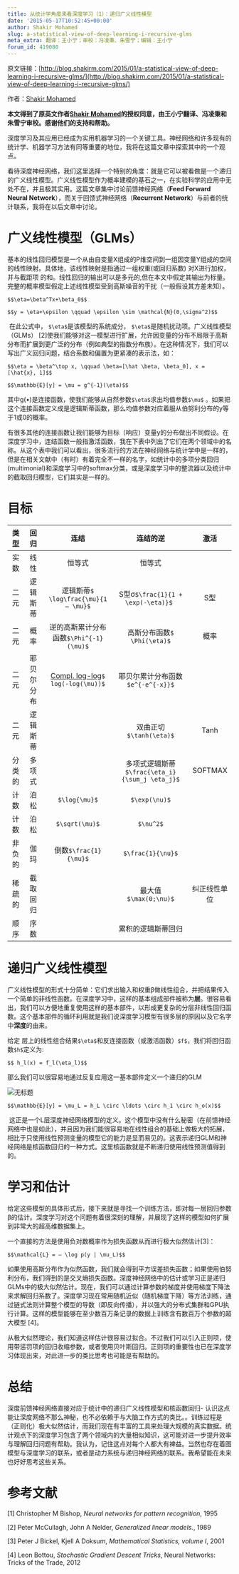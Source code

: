 ```yaml
---
title: 从统计学角度来看深度学习（1）：递归广义线性模型
date: '2015-05-17T10:52:45+00:00'
author: Shakir Mohamed
slug: a-statistical-view-of-deep-learning-i-recursive-glms
meta_extra: 翻译：王小宁；审校：冯凌秉、朱雪宁；编辑：王小宁
forum_id: 419080
---
```


原文链接：[http://blog.shakirm.com/2015/01/a-statistical-view-of-deep-learning-i-recursive-glms/](http://blog.shakirm.com/2015/01/a-statistical-view-of-deep-learning-i-recursive-glms/)

作者：[Shakir Mohamed](http://www.shakirm.com/)

**本文得到了原英文作者[Shakir Mohamed](http://www.shakirm.com/)的授权同意，由王小宁翻译、冯凌秉和朱雪宁审校。感谢他们的支持和帮助。**

深度学习及其应用已经成为实用机器学习的一个关键工具。神经网络和许多现有的统计学、机器学习方法有同等重要的地位，我将在这篇文章中探索其中的一个观点。

看待深度神经网络，我们这里选择一个特别的角度：就是它可以被看做是一个递归的广义线性模型。广义线性模型作为概率建模的基石之一，在实验科学的应用中无处不在，并且极其实用。这篇文章集中讨论前馈神经网络（**Feed Forward Neural Network**），而关于回馈式神经网络（**Recurrent Network**）与前者的统计联系，我将在以后文章中讨论。

# 广义线性模型（GLMs）

基本的线性回归模型是一个从由自变量X组成的P维空间到一组因变量Y组成的空间的线性映射。具体地，该线性映射是指通过一组权重(或回归系数) 对X进行加权，并与截距项 的和。线性回归的输出可以是多元的,但在本文中假定其输出为标量。完整的概率模型假定上述线性模型受到高斯噪音的干扰（一般假设其方差未知）。

`$$\eta=\beta^Tx+\beta_0$$`

`$$y = \eta+\epsilon \qquad \epsilon \sim \mathcal{N}(0,\sigma^2)$$`


 在此公式中， `$\eta$`是该模型的系统成分， `$\eta$`是随机扰动项。广义线性模型（GLMs） [2]使我们能够对这一模型进行扩展，允许因变量的分布不局限于高斯分布而扩展到更广泛的分布（例如典型的指数分布族）。在这种情况下，我们可以写出广义回归问题，结合系数和偏置为更紧凑的表示法，如：

`$$\eta = \beta^\top x, \qquad \beta=[\hat \beta, \beta_0], x = [\hat{x}, 1]$$`

`$$\mathbb{E}[y] = \mu = g^{-1}(\eta)$$`


其中g(•)是连接函数，使我们能够从自然参数`$\eta$`求出均值参数`$\mu$` 。如果把这个连接函数定义成是逻辑斯蒂函数，那么均值参数对应着服从伯努利分布的y等于1或0的概率。

有很多其他的连接函数让我们能够为目标（响应）变量y的分布做出不同假设。在深度学习中，连结函数一般指激活函数，我在下表中列出了它们在两个领域中的名称。从这个表中我们可以看出，很多流行的方法在神经网络与统计学中是一样的，但是在相关文献中（有时）有着完全不一样的名字，如统计中的多项分类回归(multimonial)和深度学习中的softmax分类，或是深度学习中的整流器以及统计中的截取回归模型，它们其实是一样的。

# 目标

|类型   |回归       |连结                                                                                |连结的逆                                     |激活         |
|:------:|:----------:|:-----------------------------------------------------------------------------------:|:--------------------------------------------:|:------------:|
|实数   |线性       |恒等式                                                                              |恒等式                                       |             |
|二元   |逻辑斯蒂   |逻辑斯蒂`$ \log\frac{\mu}{1 – \mu}$`                                                  |S型σ`$\frac{1}{1 + \exp(-\eta)}$ `             |S型          |
|二元   |概率       |逆的高斯累计分布函数`$\Phi^{-1}(\mu)$`                                                |高斯分布函数`$ \Phi(\eta)$`                    |概率         |
|二元   |耶贝尔分布 |[Compl. log-log](http://data.princeton.edu/wws509/notes/c3s7.html)`$ log(-log(\mu))$` |耶贝尔累计分布函数`$e^{-e^{-x}}$`              |             |
|二元   |逻辑斯蒂   |                                                                                    |双曲正切`$\tanh(\eta)$`                        |Tanh         |
|分类的 |多项式     |                                                                                    |多项式逻辑斯蒂`$\frac{\eta_i}{\sum_j \eta_j}$` |SOFTMAX      |
|计数   |泊松       |`$\log{\mu}$`                                                                         |`$\exp(\nu)$`                                  |             |
|计数   |泊松       |`$\sqrt(\mu)$`                                                                        |`$\nu^2$`                                      |             |
|非负的 |伽玛       |倒数`$\frac{1}{\mu}$`                                                                 |`$\frac{1}{\nu}$`                              |             |
|稀疏的 |截取回归   |                                                                                    |最大值`$\max(0;\nu)$`                          |纠正线性单位 |
|顺序   |序数       |                                                                                    |累积的逻辑斯蒂回归                           |             |

<!--more-->


# 递归广义线性模型

广义线性模型的形式十分简单：它们求出输入和权重β做线性组合，并把结果传入一个简单的非线性函数。在深度学习中，这样的基本组成部件被称为**层**。很容易看出，我们可以方便地重复使用这样的基本部件，以形成更复杂的分层非线性回归函数。这个基本部件的循环利用就是我们说深度学习模型有很多层的原因以及它名字中**深度**的由来。

给定 层上的线性组合结果`$\eta$`和反连接函数（或激活函数）`$f$`，我们将回归函数`$h$`定义为:

`$$ h_l(x) = f_l(\eta_l)$$`


那么我们可以很容易地通过反复应用这一基本部件定义一个递归的GLM


![无标题](https://uploads.cosx.org/2015/05/无标题.png)

`$$\mathbb{E}[y] = \mu_L = h_L \circ \ldots \circ h_1 \circ h_o(x)$$`


 这正是一个L层深度神经网络模型的定义。这个模型中没有什么秘密（在前馈神经网络中也是如此），并且因为我们能很容易地在线性组合的基础上做极大的拓展，相比于只使用线性预测变量的模型它的能力是显而易见的。这表示递归GLM和神经网络是核函数回归的一种方式。这里核函数就是不断递归使用线性预测值得到的。

# 学习和估计

给定这些模型的具体形式后，接下来就是寻找一个训练方法，即对每一层回归参数β的估计。深度学习对这个问题有着很深刻的理解，并展现了这样的模型如何扩展到非常大的超高维数据集上。

一个直接的方法是使用负对数概率作为损失函数从而进行极大似然估计[3]：

`$$\mathcal{L} = – \log p(y | \mu_L)$$`

如果使用高斯分布作为似然函数，我们就会得到平方误差损失函数；如果使用伯努利分布，我们得到的是交叉熵损失函数。深度神经网络中的估计或学习正是递归GLMs中的极大似然估计。现在，我们可以通过计算参数的梯度并使用梯度下降法来求解回归系数了。深度学习现在常用随机近似（随机梯度下降）等方法训练，通过链式法则计算整个模型的导数（即反向传播），并以强大的分布式集群和GPU执行计算。这样的模型能够在至少数百万条记录的数据上训练含有数百万个参数的超大模型 [4]。

从极大似然理论，我们知道这样估计很容易过拟合。不过我们可以引入正则项，使用带惩罚项的回归收缩参数，或者使用贝叶斯回归。正则项的重要性也已在深度学习体现出来，对此进一步的类比思考也可能是有帮助的。

# 总结

深度前馈神经网络直接对应于统计中的递归广义线性模型和核函数回归- 认识这点能让深度网络不那么神秘，也不必依赖于与大脑工作方式的类比。。训练过程是（正则化）极大似然估计，而我们现在有丰富的工具来处理大规模的真实数据。统计观点下的深度学习包含了两个领域内的大量相似知识，这可能对进一步提升效率与理解回归问题有帮助。我认为，记住这点对每个人都大有裨益。当然也存在着图模型与深度学习的联系，或者是动力系统与递归神经网络的联系。我希望能在未来也好好思考这些关系。

# 参考文献

[1] Christopher M Bishop, *Neural networks for pattern recognition*, 1995

[2] Peter McCullagh, John A Nelder, *Generalized linear models.*, 1989

[3] Peter J Bickel, Kjell A Doksum, *Mathematical Statistics, volume I*, 2001

[4] Leon Bottou, *Stochastic Gradient Descent Tricks*, Neural Networks: Tricks of the Trade, 2012
